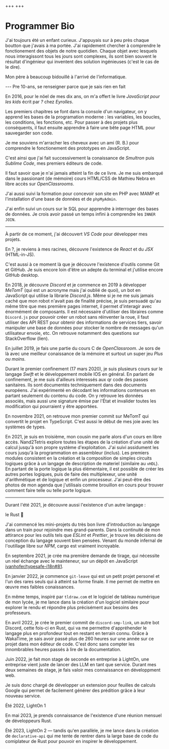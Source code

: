 +++
+++

# Programmer Bio

J'ai toujours été un enfant curieux. J'appuyais sur à peu près chaque boutton que j'avais à ma portée. J'ai rapidement chercher à comprendre le fonctionement des objets de notre quotidien. Chaque objet avec lesquels nous interagissont tous les jours sont complexes, ils sont bien souvent le résultat d'ingénieur qui inventent des solution ingénieuses (c'est le cas de le dire).

Mon père à beaucoup bidouillé à l'arrivé de l'informatique. 

--- Pre 10-ans, se renseigner parce que je sais rien en fait

En 2016, pour le nöel de mes dix ans, on m'a offert le livre _JavaScript pour les kids_ écrit par _?_ chez _Eyrolles_.

<!-- TODO: insert book cover -->

Les premiers chapitres se font dans la console d'un navigateur, on y apprend les bases de la programation moderne : les variables, les boucles, les conditions, les fonctions, etc. Pour passer à des projets plus conséquents, il faut ensuite apprendre à faire une bête page HTML pour sauvegarder son code.

Je me souviens m'arracher les cheveux avec un ami (R. B.) pour comprendre le fonctionement des prototypes en JavaScript.

C'est ainsi que j'ai fait successivement la conaissance de *Smultron* puis *Sublime Code*, mes premiers éditeurs de code.

Il faut savoir que je n'ai jamais atteint la fin de ce livre. Je me suis embarqué dans le passionant (de mémoire) cours HTML/CSS de Mathieu Nebra en libre accès sur *OpenClassrooms*.

<!-- TODO: insert old html page screenshots -->

J'ai aussi suivi la formation pour concevoir son site en PHP avec MAMP et l'installation d'une base de données et de `phpMyAdmin`.

<!-- TODO: insert php website screenshots -->

J'ai enfin suivi un cours sur le SQL pour apprendre à interroger des bases de données. Je crois avoir passé un temps infini à comprendre les `INNER JOIN`.

---

À partir de ce moment, j'ai découvert *VS Code* pour développer mes projets.

En ?, je reviens à mes racines, découvre l'existence de *React* et du *JSX* (HTML-in-JS).

C'est aussi à ce moment là que je découvre l'existence d'outils comme Git et GitHub. Je suis encore loin d'être un adepte du terminal et j'utilise encore GitHub desktop.

En 2018, je découvre *Discord* et je commence en 2019 à développer *MeTomT* (qui est un acronyme mais j'ai oublié de quoi), un bot en JavaScript qui utilise la librarie *Discord.js*.
Même si je ne me suis jamais caché que mon robot n'avait pas de finalité précise, je suis persuadé qu'au même titre que mes première pages internet, il permet d'interagir avec énormément de composants. Il est nécessaire d'utiliser des libraires comme `Discord.js` pour pouvoir créer un robot sans réinventer la roue, il faut utiliser des API REST pour obtenir des informations de services tiers, savoir manipuler une base de données pour stocker le nombre de messages qu'un utilisateur envoie, etc.
On retrouve notamment des questions sur StackOverflow (lien).

En juillet 2019, je fais une partie du cours C de *OpenClassroom*. Je sors de là avec une meilleur conaissance de la mémoire et surtout un super jeu *Plus ou moins*.

Durant le premier confinement (17 mars 2020), je suis plusieurs cours sur le langage *Swift* et le développement mobile IOS en général.
En parlant de confinement, je me suis d'ailleurs interessés aux qr code des passes sanitaires. Ils sont documentés techniquement dans des documents européens. J'ai expérimenté en décodant les informations contenues en partant seulement du contenu du code. On y retrouve les données associés, mais aussi une signature émise par l'État et invalider toutes les modification qui pourraient y être apportées.

En novembre 2021, on retrouve mon premier commit sur MeTomT qui convertit le projet en TypeScript. C'est aussi le début de mes joie avec les systèmes de types.

En 2021, je suis en troisième, mon cousin me parle alors d'un cours en libre accès. Nand2Tetris explore toutes les étapes de la création d'une unité de calcul jusqu'à son propre système d'exploitation. J'ai suivi assidument les cours jusqu'à la programmation en assembleur (inclus). Les premiers modules consistent en la création et la composition de simples circuits logiques grâce à un langage de description de materiel (similaire au `vHDL`). En partant de la porte logique la plus élémentaire, il est possible de créer les autres portes logiques, puis de faire des multiplexeur, une unité d'arithmétique et de logique et enfin un processeur.
J'ai peut-être des photos de mon agenda que j'utilisais comme brouillon en cours pour trouver comment faire telle ou telle porte logique.

---

Durant l'été 2021, je découvre aussi l'existence d'un autre langage :

le Rust :crab:

J'ai commencé les mini-projets du très bon livre d'introduction au langage dans un train pour rejoindre mes grand-parents. Dans la continuité de mon attirance pour les outils tels que *ESLint* et *Prettier*, je trouve les décisions de conception du langage souvent bien pensées. Venant du monde infernal de l'outillage libre sur *NPM*, cargo est vraiment incroyable.

En septembre 2021, je crée ma première demande de tirage, qui nécessite un réel échange avec le mainteneur, sur un dépôt en JavaScript [ivanhofer/typesafe-i18n#81](https://github.com/ivanhofer/typesafe-i18n/pull/81).

En janvier 2022, je commence `git-leave` qui est un petit projet personel et l'un des rares seuls qui à atteint sa forme finale. Il me permet de mettre en œuvre mes faibles conaissances.

En même temps, inspiré par `tldraw.com` et le logiciel de tableau numérique de mon lycée, je me lance dans la création d'un logiciel similaire pour explorer le rendu et répondre plus précisément aux besoins des professeurs.

En avril 2022, je crée le premier commit de `discord-smp-link`, un autre bot Discord, cette fois-ci en Rust, qui va me permettre d'appréhender le langage plus en profondeur tout en restant en terrain connu. Grâce à WakaTime, je sais avoir passé plus de 260 heures sur une année sur ce projet dans mon éditeur de code. C'est donc sans compter les innombrables heures passés à lire de la documentation.

Juin 2022, je fait mon stage de seconde en entreprise à LightOn, une entreprise vient juste de lancer des LLM en tant que service. Durant mes deux semaines de stage, je fais valoir mes connaissance en développment web.

Je suis donc chargé de développer un extension pour feuilles de calculs Google qui permet de facilement générer des prédition grâce à leur nouveau service.

Été 2022, LightOn 1

En mai 2023, je prends connaissance de l'existence d'une réunion mensuel de développeurs Rust.

Été 2023, LightOn 2 — tandis qu'en parallèle, je me lance dans la création de `declarative-api` qui me tente de rentrer dans la large base de code du comiplateur de Rust pour pouvoir en inspirer le développement.



